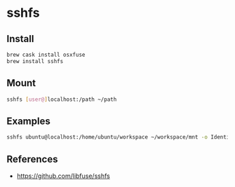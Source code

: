 # sshfs

## Install

```sh
brew cask install osxfuse
brew install sshfs
```

## Mount

```sh
sshfs [user@]localhost:/path ~/path
```

## Examples

```sh
sshfs ubuntu@localhost:/home/ubuntu/workspace ~/workspace/mnt -o IdentityFile=~/.ssh/iamlow.pem -o reconnect
```

## References

- https://github.com/libfuse/sshfs
